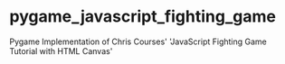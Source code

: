 # pygame_javascript_fighting_game
Pygame Implementation of Chris Courses' 'JavaScript Fighting Game Tutorial with HTML Canvas'
